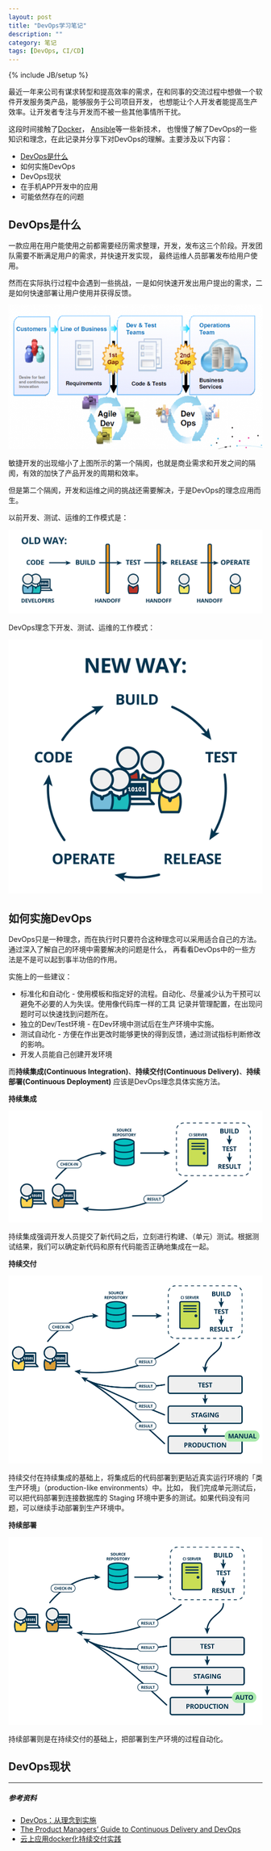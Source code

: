 ```yaml
---
layout: post
title: "DevOps学习笔记"
description: ""
category: 笔记
tags: [DevOps, CI/CD]
---
```

{% include JB/setup %}

最近一年来公司有谋求转型和提高效率的需求，在和同事的交流过程中想做一个软件开发服务类产品，能够服务于公司项目开发，
也想能让个人开发者能提高生产效率。让开发者专注与开发而不被一些其他事情所干扰。

这段时间接触了[Docker](https://www.docker.com/)， [Ansible](https://www.ansible.com/)等一些新技术，
也慢慢了解了DevOps的一些知识和理念，在此记录并分享下对DevOps的理解。主要涉及以下内容：

- [DevOps是什么](/笔记/2017/01/03/devops.html/#devops)
- 如何实施DevOps
- DevOps现状
- 在手机APP开发中的应用
- 可能依然存在的问题

## DevOps是什么

一款应用在用户能使用之前都需要经历需求整理，开发，发布这三个阶段。开发团队需要不断满足用户的需求，并快速开发实现，
最终运维人员部署发布给用户使用。

然而在实际执行过程中会遇到一些挑战，一是如何快速开发出用户提出的需求，二是如何快速部署让用户使用并获得反馈。

![](/assets/img/dev-gap.png)

敏捷开发的出现缩小了上图所示的第一个隔阂，也就是商业需求和开发之间的隔阂，有效的加快了产品开发的周期和效率。

但是第二个隔阂，开发和运维之间的挑战还需要解决，于是DevOps的理念应用而生。

以前开发、测试、运维的工作模式是：

![](/assets/img/old-dev-workflow.png)

DevOps理念下开发、测试、运维的工作模式：

![](/assets/img/devops-workflow.png)

## 如何实施DevOps

DevOps只是一种理念，而在执行时只要符合这种理念可以采用适合自己的方法。通过深入了解自己的环境中需要解决的问题是什么，
再看看DevOps中的一些方法是不是可以起到事半功倍的作用。

实施上的一些建议：
- 标准化和自动化 - 使用模板和指定好的流程。自动化、尽量减少认为干预可以避免不必要的人为失误。使用像代码库一样的工具
记录并管理配置，在出现问题时可以快速找到问题所在。
- 独立的Dev/Test环境 - 在Dev环境中测试后在生产环境中实施。
- 测试自动化 - 方便在作出更改时能够更快的得到反馈，通过测试指标判断修改的影响。
- 开发人员能自己创建开发环境

而**持续集成(Continuous Integration)**、**持续交付(Continuous Delivery)**、**持续部署(Continuous Deployment)**
应该是DevOps理念具体实施方法。

**持续集成**

![](/assets/img/devops-ci.png)

持续集成强调开发人员提交了新代码之后，立刻进行构建、（单元）测试。根据测试结果，我们可以确定新代码和原有代码能否正确地集成在一起。

**持续交付**

![](/assets/img/devops-cd.png)

持续交付在持续集成的基础上，将集成后的代码部署到更贴近真实运行环境的「类生产环境」（production-like environments）中。比如，
我们完成单元测试后，可以把代码部署到连接数据库的 Staging 环境中更多的测试。如果代码没有问题，可以继续手动部署到生产环境中。

**持续部署**

![](/assets/img/devops-cdeploy.png)

持续部署则是在持续交付的基础上，把部署到生产环境的过程自动化。

## DevOps现状



---

##### 参考资料
- [DevOps：从理念到实施](http://os.51cto.com/art/201404/436794.htm)
- [The Product Managers’ Guide to Continuous Delivery and DevOps](http://www.mindtheproduct.com/2016/02/what-the-hell-are-ci-cd-and-devops-a-cheatsheet-for-the-rest-of-us/)
- [云上应用docker化持续交付实践](https://yq.aliyun.com/articles/32071)
